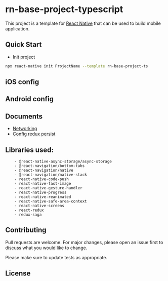 # rn-base-project-typescript

This project is a template for [React Native](https://reactnative.dev/) that can be used to build mobile application.

## Quick Start

- Init project

```bash
npx react-native init ProjectName --template rn-base-project-ts
```

## iOS config

## Android config

## Documents

- [Networking](docs/networking.md)
- [Config redux persist](docs/config-redux-persist.md)

## Libraries used:

```text
    - @react-native-async-storage/async-storage
    - @react-navigation/bottom-tabs
    - @react-navigation/native
    - @react-navigation/native-stack
    - react-native-code-push
    - react-native-fast-image
    - react-native-gesture-handler
    - react-native-progress
    - react-native-reanimated
    - react-native-safe-area-context
    - react-native-screens
    - react-redux
    - redux-saga
```

## Contributing

Pull requests are welcome. For major changes, please open an issue first to discuss what you would like to change.

Please make sure to update tests as appropriate.

## License
